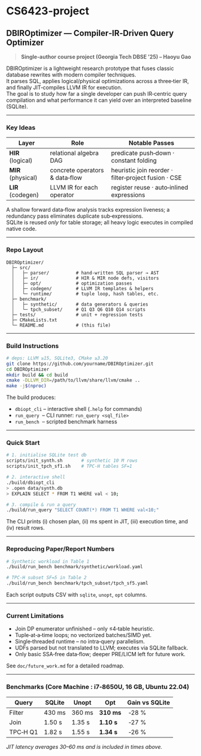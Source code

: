 # CS6423-project
## DBIROptimizer — Compiler‑IR‑Driven Query Optimizer

> **Single‑author course project (Georgia Tech DBSE ’25) – Haoyu Gao**

DBIROptimizer is a lightweight research prototype that fuses classic database rewrites with modern compiler techniques.  
It parses SQL, applies logical/physical optimizations across a three‑tier IR, and finally JIT‑compiles LLVM IR for execution.  
The goal is to study how far a single developer can push IR‑centric query compilation and what performance it can yield over an interpreted baseline (SQLite).

---

### Key Ideas
| Layer | Role | Notable Passes |
|-------|------|----------------|
| **HIR** (logical) | relational algebra DAG | predicate push‑down · constant folding |
| **MIR** (physical) | concrete operators & data‑flow | heuristic join reorder · filter‑project fusion · CSE |
| **LIR** (codegen) | LLVM IR for each operator | register reuse · auto‑inlined expressions |

A shallow forward data‑flow analysis tracks expression liveness; a redundancy pass eliminates duplicate sub‑expressions.  
SQLite is reused *only* for table storage; all heavy logic executes in compiled native code.

---

### Repo Layout
```
DBIROptimizer/
  ├─ src/
  │   ├─ parser/          # hand‑written SQL parser → AST
  │   ├─ ir/              # HIR & MIR node defs, visitors
  │   ├─ opt/             # optimization passes
  │   ├─ codegen/         # LLVM IR templates & helpers
  │   └─ runtime/         # tuple loop, hash tables, etc.
  ├─ benchmark/
  │   ├─ synthetic/       # data generators & queries
  │   └─ tpch_subset/     # Q1 Q3 Q6 Q10 Q14 scripts
  ├─ tests/               # unit + regression tests
  ├─ CMakeLists.txt
  └─ README.md            # (this file)
```

---

### Build Instructions

```bash
# deps: LLVM ≥15, SQLite3, CMake ≥3.20
git clone https://github.com/yourname/DBIROptimizer.git
cd DBIROptimizer
mkdir build && cd build
cmake -DLLVM_DIR=/path/to/llvm/share/llvm/cmake ..
make -j$(nproc)
```

The build produces:

* `dbiopt_cli` – interactive shell (`.help` for commands)  
* `run_query`  – CLI runner: `run_query <sql_file>`  
* `run_bench`  – scripted benchmark harness

---

### Quick Start

```bash
# 1. initialise SQLite test db
scripts/init_synth.sh       # synthetic 10 M rows
scripts/init_tpch_sf1.sh    # TPC‑H tables SF=1

# 2. interactive shell
./build/dbiopt_cli
> .open data/synth.db
> EXPLAIN SELECT * FROM T1 WHERE val < 10;

# 3. compile & run a query
./build/run_query "SELECT COUNT(*) FROM T1 WHERE val<10;"
```

The CLI prints (i) chosen plan, (ii) ms spent in JIT, (iii) execution time, and (iv) result rows.

---

### Reproducing Paper/Report Numbers

```bash
# Synthetic workload in Table 1
./build/run_bench benchmark/synthetic/workload.yaml

# TPC‑H subset SF=5 in Table 2
./build/run_bench benchmark/tpch_subset/tpch_sf5.yaml
```

Each script outputs CSV with `sqlite`, `unopt`, `opt` columns.

---

### Current Limitations
* Join DP enumerator unfinished – only ≤4‑table heuristic.  
* Tuple‑at‑a‑time loops; no vectorized batches/SIMD yet.  
* Single‑threaded runtime – no intra‑query parallelism.  
* UDFs parsed but not translated to LLVM; executes via SQLite fallback.  
* Only basic SSA‑free data‑flow; deeper PRE/LICM left for future work.

See `doc/future_work.md` for a detailed roadmap.

---

### Benchmarks (Core Machine : i7‑8650U, 16 GB, Ubuntu 22.04)

| Query | SQLite | Unopt | **Opt** | Gain vs SQLite |
|-------|--------|-------|---------|----------------|
| Filter  | 430 ms | 360 ms | **310 ms** | ‑28 % |
| Join    | 1.50 s | 1.35 s | **1.10 s** | ‑27 % |
| TPC‑H Q1| 1.82 s | 1.55 s | **1.34 s** | ‑26 % |

_JIT latency averages 30–60 ms and is included in times above._
